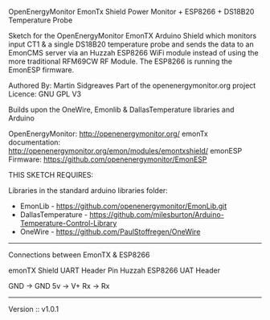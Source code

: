  OpenEnergyMonitor EmonTx Shield Power Monitor + ESP8266 + DS18B20 Temperature Probe

 Sketch for the OpenEnergyMonitor EmonTX Arduino Shield which monitors
 input CT1 & a single DS18B20 temperature probe and sends the data to an EmonCMS 
 server via an Huzzah ESP8266 WiFi module instead of using the more traditional 
 RFM69CW RF Module. The ESP8266 is running the EmonESP firmware.
 
 Authored By: Martin Sidgreaves
 Part of the openenergymonitor.org project
 Licence: GNU GPL V3
 
 Builds upon the OneWire, Emonlib & DallasTemperature libraries and Arduino
 
 OpenEnergyMonitor:     http://openenergymonitor.org/
 emonTx documentation: 	http://openenergymonitor.org/emon/modules/emontxshield/
 emonESP Firmware:      https://github.com/openenergymonitor/EmonESP

 THIS SKETCH REQUIRES:

 Libraries in the standard arduino libraries folder:

  - EmonLib		        -   https://github.com/openenergymonitor/EmonLib.git
  - DallasTemperature   -   https://github.com/milesburton/Arduino-Temperature-Control-Library
  - OneWire             -   https://github.com/PaulStoffregen/OneWire

------------------------------------------------------------------------------------------------------------
Connections between EmonTX & ESP8266

emonTX Shield UART Header Pin             Huzzah ESP8266 UAT Header

GND                           ->          GND
5v                            ->          V+
Rx                            ->          Rx

-------------------------------------------------------------------------------------------------------------

Version :: v1.0.1
